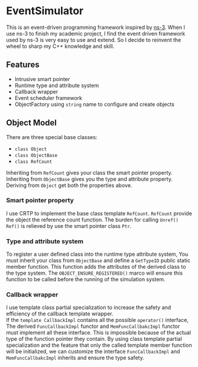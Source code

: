 # EventSimulator
This is an event-driven programming framework inspired by [ns-3](https://www.nsnam.org/). When I use ns-3 to finish my academic project, I find the event driven framework used by ns-3 is very easy to use and extend. So I decide to reinvent the wheel to sharp my C++ knowledge and skill.

## Features
* Intrusive smart pointer
* Runtime type and attribute system
* Callback wrapper
* Event scheduler framework
* ObjectFactory using `string` name to configure and create objects

## Object Model
There are three special base classes:
* `class Object`
* `class ObjectBase`
* `class RefCount`

Inheriting from `RefCount` gives your class the smart pointer property. Inheriting from `ObjectBase` gives you the type and attribute property. Deriving from `Object` get both the properties above.<br>

### Smart pointer property
I use CRTP to implement the base class template `RefCount`. `RefCount` provide the object the reference count function. The burden for calling `Unref()` `Ref()` is relieved by use the smart pointer class `Ptr`.

### Type and attribute system
To register a user defined class into the runtime type attribute system, You must inherit your class from `ObjectBase` and define a `GetTypeID` public static member function. This function adds the attributes of the derived class to the type system. The `OBJECT_ENSURE_REGISTERED()` marco will ensure this function to be called before the running of the simulation system.

### Callback wrapper
I use template class partial specialization to increase the safety and efficiency of the callback template wrapper. <br>
If the `template CallbackImpl` contains all the possible `operator()` interface, The derived `FuncCallbackImpl` functor and `MemFuncCallbakcImpl` functor must implement all these interface. This is impossible because of the actual type of the function pointer they contain. By using class template partial specialization and the feature that only the called template member function will be initialized, we can customize the interface `FuncCallbackImpl` and `MemFuncCallbakcImpl` inherits and ensure the type safety. 
